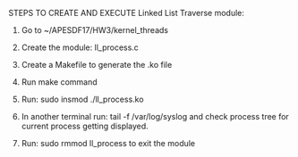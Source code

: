 STEPS TO CREATE AND EXECUTE Linked List Traverse module:


1.  Go to ~/APESDF17/HW3/kernel_threads

2.  Create the module: ll_process.c

3.  Create a Makefile to generate the .ko file

4.  Run make command

5.  Run: sudo insmod ./ll_process.ko

6.  In another terminal run: tail -f /var/log/syslog and check process tree for current process getting displayed.

7.  Run: sudo rmmod ll_process to exit the module

